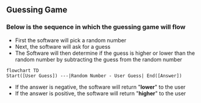 ## **Guessing Game**
### Below is the sequence in which the guessing game will flow
- First the software will pick a random number
- Next, the software will ask for a guess
- The Software will then determine if the guess is higher or lower than the random number by subtracting the guess from the random number
```mermaid
flowchart TD
Start([User Guess]) ---|Random Number - User Guess| End([Answer])
```
- If the answer is negative, the software will return "**lower**" to the user
- If the answer is positive, the software will return "**higher**" to the user 